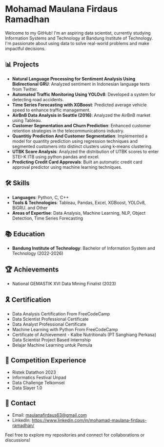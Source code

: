 # Mohamad Maulana Firdaus Ramadhan

Welcome to my GitHub! I'm an aspiring data scientist, currently studying Information Systems and Technology at Bandung Institute of Technology. I'm passionate about using data to solve real-world problems and make impactful decisions.

## 📊 Projects
- **Natural Language Processing for Sentiment Analysis Using Bidirectional GRU**: Analyzed sentiment in Indonesian language texts from Twitter.
- **Automated Traffic Monitoring Using YOLOv8**: Developed a system for detecting road accidents.
- **Time Series Forecasting with XGBoost**: Predicted average vehicle speed to enhance traffic management.
- **AirBnB Data Analysis in Seattle (2016)**: Analyzed the AirBnB market using Tableau.
- **Customer Segmentation and Churn Prediction**: Enhanced customer retention strategies in the telecommunications industry.
- **Quantitiy Prediction And Customer Segmentation**: Implemented a model for quantity prediction using regression techniques and segmented customers into distinct clusters using k-means clustering.
- **UTBK Score Analysis**: Analyzed the distribution of UTBK scores to enter STEI-K ITB using python pandas and excel.
- **Predicting Credit Card Approvals**: Built an automatic credit card approval predictor using machine learning techniques.

## 🛠 Skills
- **Languages**: Python, C, C++
- **Tools & Technologies**: Tableau, Pandas, Excel, XGBoost, YOLOv8, BiGRU. and Other
- **Areas of Expertise**: Data Analysis, Machine Learning, NLP, Object Detection, Time Series Forecasting

## 📚 Education
- **Bandung Institute of Technology**: Bachelor of Information System and Technology (2022-2026)

## 🏆 Achievements
- National GEMASTIK XVI Data Mining Finalist (2023)

## 🎗️ Certification
- Data Analysis Certification From FreeCodeCamp
- Data Scientist Professional Certificate 
- Data Analyst Professional Certificate
- Machine Learning with Python From FreeCodeCamp 
- Certificate of Achievement - Kalbe Nutritionals (PT Sanghiang Perkasa) Data Scientist Project Based Internship
- Belajar Machine Learning untuk Pemula

## 💫 Competition Experience
- Ristek Datathon 2023
- Informatics Festival Unpad
- Data Challenge Telkomsel
- Data Slayer 1.0

## 📩 Contact
- Email: maulanafirdaus63@gmail.com
- LinkedIn: https://www.linkedin.com/in/mohamad-maulana-firdaus-ramadhan/

Feel free to explore my repositories and connect for collaborations or discussions!
